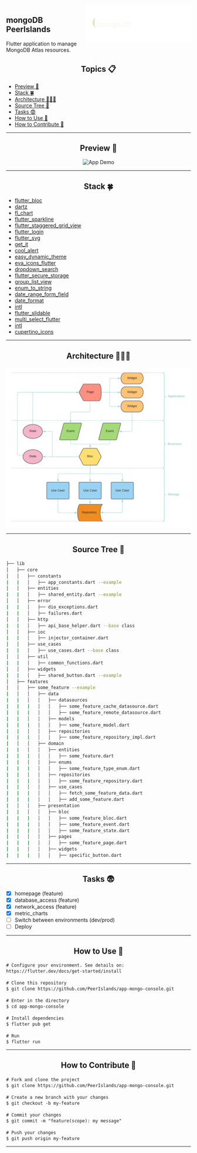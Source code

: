<a href="https://yeslms.com/">
    <img src="./docs/media/mongo_peer.png" target="_blank" align="right" height="100"
    style="background-color:green;" />
</a>

## mongoDB PeerIslands
Flutter application to manage MongoDB Atlas resources.

<h2 align="center">Topics 📋</h2>

- [Preview 📱](#preview-)
- [Stack 🍀](#stack-)
- [Architecture 🧑🏽‍💻](#architecture-)
- [Source Tree 🌴](#source-tree-)
- [Tasks 😨](#tasks-)
- [How to Use 🤔](#how-to-use-)
- [How to Contribute 💪](#how-to-contribute-)

---

<h2 align="center">Preview 📱</h2>
   <p align="center">
      <img src="./docs/media/app.gif" width="400" alt="App Demo">
   </p>

 ---

<h2 align="center">Stack 🍀</h2>

- [flutter_bloc](https://pub.dev/packages/flutter_bloc) 
- [dartz](https://pub.dev/packages/dartz) 
- [fl_chart](https://pub.dev/packages/fl_chart)
- [flutter_sparkline](https://pub.dev/packages/flutter_sparkline)
- [flutter_staggered_grid_view](https://pub.dev/packages/flutter_staggered_grid_view)
- [flutter_login](https://pub.dev/packages/flutter_login)
- [flutter_svg](https://pub.dev/packages/flutter_svg)
- [get_it](https://pub.dev/packages/get_it)
- [cool_alert](https://pub.dev/packages/cool_alert)
- [easy_dynamic_theme](https://pub.dev/packages/easy_dynamic_theme)
- [eva_icons_flutter](https://pub.dev/packages/eva_icons_flutter)
- [dropdown_search](https://pub.dev/packages/dropdown_search)
- [flutter_secure_storage](https://pub.dev/packages/flutter_secure_storage)
- [group_list_view](https://pub.dev/packages/group_list_view)
- [enum_to_string](https://pub.dev/packages/enum_to_string)
- [date_range_form_field](https://pub.dev/packages/date_range_form_field)
- [date_format](https://pub.dev/packages/date_format)
- [intl](https://pub.dev/packages/intl)
- [flutter_slidable](https://pub.dev/packages/flutter_slidable)
- [multi_select_flutter](https://pub.dev/packages/multi_select_flutter)
- [intl](https://pub.dev/packages/dio)
- [cupertino_icons](https://pub.dev/packages/cupertino_icons)

---

<h2 align="center">Architecture 🧑🏽‍💻</h2>
   <p align="center">
      <img src="./docs/media/mongo_app_arc.png" alt="App Architecture">
   </p>

---

<h2 align="center">Source Tree 🌴</h2>

```bash
├── lib
│   ├── core
│   │   ├── constants
|   |   │   ├── app_constants.dart --example
│   │   ├── entities
|   |   │   ├── shared_entity.dart --example
│   │   ├── error
|   |   │   ├── dio_exceptions.dart
|   |   │   ├── failures.dart
│   │   ├── http
|   |   │   ├── api_base_helper.dart --base class
│   │   ├── ioc
|   |   │   ├── injector_container.dart
│   │   ├── use_cases
|   |   │   ├── use_cases.dart --base class
│   │   ├── util
|   |   │   ├── common_functions.dart 
│   │   ├── widgets
|   |   │   ├── shared_button.dart --example
│   ├── features
│   │   ├── some_feature --example
|   │   │   ├── data
|   |   │   │   ├── datasources
|   |   |   │   │   ├── some_feature_cache_datasource.dart
|   |   |   │   │   ├── some_feature_remote_datasource.dart
|   |   │   │   ├── models
|   |   |   │   │   ├── some_feature_model.dart
|   |   │   │   ├── repositories
|   |   |   │   │   ├── some_feature_repository_impl.dart
|   │   │   ├── domain
|   |   │   │   ├── entities
|   |   |   │   │   ├── some_feature.dart
|   |   │   │   ├── enums
|   |   |   │   │   ├── some_feature_type_enum.dart
|   |   │   │   ├── repositories
|   |   |   │   │   ├── some_feature_repository.dart
|   |   │   │   ├── use_cases
|   |   |   │   │   ├── fetch_some_feature_data.dart
|   |   |   │   │   ├── add_some_feature.dart
|   │   │   ├── presentation
|   |   │   │   ├── bloc
|   |   |   │   │   ├── some_feature_bloc.dart
|   |   |   │   │   ├── some_feature_event.dart
|   |   |   │   │   ├── some_feature_state.dart
|   |   │   │   ├── pages
|   |   |   │   │   ├── some_feature_page.dart
|   |   │   │   ├── widgets
|   |   |   │   │   ├── specific_button.dart
```

---
<h2 align="center">Tasks 😨</h2>

- [x] homepage (feature)
- [x] database_access (feature)
- [x] network_access (feature)
- [x] metric_charts
- [ ] Switch between environments (dev/prod)
- [ ] Deploy

---

<h2 align="center">How to Use 🤔</h2>

   ```
   # Configure your environment. See details on: https://flutter.dev/docs/get-started/install
   
   # Clone this repository
   $ git clone https://github.com/PeerIslands/app-mongo-console.git

   # Enter in the directory
   $ cd app-mongo-console

   # Install dependencies
   $ flutter pub get

   # Run
   $ flutter run
   ```

---

<h2 align="center">How to Contribute 💪</h2>

   ```
   # Fork and clone the project
   $ git clone https://github.com/PeerIslands/app-mongo-console.git

   # Create a new branch with your changes
   $ git checkout -b my-feature

   # Commit your changes
   $ git commit -m "feature(scope): my message"

   # Push your changes
   $ git push origin my-feature
   ```

---
